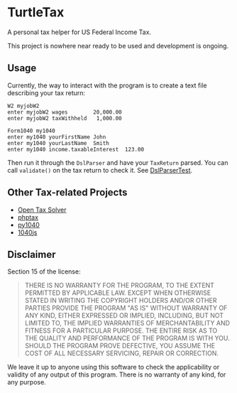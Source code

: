 # TurtleTax

A personal tax helper for US Federal Income Tax.

This project is nowhere near ready to be used and development is ongoing.

## Usage

Currently, the way to interact with the program is to create a text file describing your tax return:

    W2 myjobW2
    enter myjobW2 wages        20,000.00
    enter myjobW2 taxWithheld   1,000.00
    
    Form1040 my1040
    enter my1040 yourFirstName John
    enter my1040 yourLastName  Smith
    enter my1040 income.taxableInterest  123.00

Then run it through the `DslParser` and have your `TaxReturn` parsed.  You can call `validate()` on the tax return to check it.  See [DslParserTest](src/test/java/com/github/cstroe/turtletax/dsl/DslParserTest.java).

## Other Tax-related Projects
* [Open Tax Solver](https://sourceforge.net/projects/opentaxsolver)
* [phptax](https://sourceforge.net/projects/phptax)
* [py1040](https://github.com/b-k/py1040)
* [1040js](https://github.com/b-k/1040.js)

## Disclaimer

Section 15 of the license:

> THERE IS NO WARRANTY FOR THE PROGRAM, TO THE EXTENT PERMITTED BY
> APPLICABLE LAW. EXCEPT WHEN OTHERWISE STATED IN WRITING THE COPYRIGHT
> HOLDERS AND/OR OTHER PARTIES PROVIDE THE PROGRAM "AS IS" WITHOUT
> WARRANTY OF ANY KIND, EITHER EXPRESSED OR IMPLIED, INCLUDING, BUT NOT
> LIMITED TO, THE IMPLIED WARRANTIES OF MERCHANTABILITY AND FITNESS FOR
> A PARTICULAR PURPOSE. THE ENTIRE RISK AS TO THE QUALITY AND
> PERFORMANCE OF THE PROGRAM IS WITH YOU. SHOULD THE PROGRAM PROVE
> DEFECTIVE, YOU ASSUME THE COST OF ALL NECESSARY SERVICING, REPAIR OR
> CORRECTION.

We leave it up to anyone using this software to check the applicability or validity of any output of this program.  There is no warranty of any kind, for any purpose.

